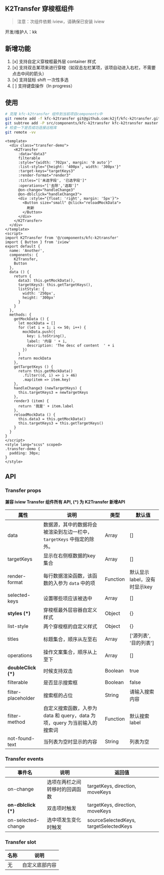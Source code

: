 ## K2Transfer 穿梭框组件
> 注意：次组件依赖 iview，请确保已安装 iview

开发/维护人：kk


## 新增功能
1. [x] 支持自定义穿梭框最外层 container 样式
2. [x] 支持双击某项来进行穿梭（如双击左栏某项，该项自动进入右栏，不需要点击中间的箭头）
3. [x] 支持鼠标 shift 一次性多选
4. [ ] 支持键盘操作（In progress）

## 使用
```bash
# 克隆 kfc-k2transfer 组件到当前项目components中
git remote add -f kfc-k2transfer git@github.com:k2jf/kfc-k2transfer.git
git subtree add -P src/components/kfc-k2transfer kfc-k2transfer master --squash
# 检查一下是否成功连接远程库
git remote -vv
```

```vue
<template>
  <div class="transfer-demo">
    <K2Transfer
      :data="data3"
      filterable
      :style="{width: '702px', margin: '0 auto'}"
      :list-style="{height: '400px', width: '300px'}"
      :target-keys="targetKeys3"
      :render-format="render3"
      :titles="['未选字段', '已选字段']"
      :operations="['去除','选取']"
      @on-change="handleChange3"
      @on-dblclick="handleChange3">
      <div :style="{float: 'right', margin: '5px'}">
        <Button size="small" @click="reloadMockData">
          刷新
        </Button>
      </div>
    </K2Transfer>
  </div>
</template>
<script>
import K2Transfer from '@/components/kfc-k2transfer'
import { Button } from 'iview'
export default {
  name: 'Another',
  components: {
    K2Transfer,
    Button
  },
  data () {
    return {
      data3: this.getMockData(),
      targetKeys3: this.getTargetKeys(),
      listStyle: {
        width: '250px',
        height: '300px'
      }
    }
  },
  methods: {
    getMockData () {
      let mockData = []
      for (let i = 1; i <= 50; i++) {
        mockData.push({
          key: i.toString(),
          label: '内容 ' + i,
          description: 'The desc of content  ' + i
        })
      }
      return mockData
    },
    getTargetKeys () {
      return this.getMockData()
        .filter((d, i) => i > 46)
        .map(item => item.key)
    },
    handleChange3 (newTargetKeys) {
      this.targetKeys3 = newTargetKeys
    },
    render3 (item) {
      return '我是' + item.label
    },
    reloadMockData () {
      this.data3 = this.getMockData()
      this.targetKeys3 = this.getTargetKeys()
    }
  }
}
</script>
<style lang="scss" scoped>
.transfer-demo {
  padding: 30px;
}
</style>
```

## API
### Transfer props
**兼容 iview Transfer 组件所有 API, (*) 为 K2Transfer 新增API**

| 属性               | 说明                                                         | 类型     | 默认值                       |
| ------------------ | ------------------------------------------------------------ | -------- | ---------------------------- |
| data               | 数据源，其中的数据将会被渲染到左边一栏中，`targetKeys` 中指定的除外。 | Array    | []                           |
| targetKeys         | 显示在右侧框数据的key集合                                    | Array    | []                           |
| render-format      | 每行数据渲染函数，该函数的入参为 `data` 中的项               | Function | 默认显示label，没有时显示key |
| selected-keys      | 设置哪些项应该被选中                                         | Array    | []                           |
|        **styles (*)**        | 穿梭框最外层容器自定义样式 | Object | {} |
| list-style         | 两个穿梭框的自定义样式                                       | Object   | {}                           |
| titles             | 标题集合，顺序从左至右                                       | Array    | ['源列表', '目的列表']       |
| operations         | 操作文案集合，顺序从上至下                                   | Array    | []                           |
| **doubleClick (*)** | 时候支持双击                                   | Boolean    | true                         |
| filterable         | 是否显示搜索框                                               | Boolean  | false                        |
| filter-placeholder | 搜索框的占位                                                 | String   | 请输入搜索内容               |
| filter-method      | 自定义搜索函数，入参为 data 和 query，data 为项，query 为当前输入的搜索词 | Function | 默认搜索label                |
| not-found-text     | 当列表为空时显示的内容                                       | String   | 列表为空                     |

### Transfer events

| 事件名              | 说明                           | 返回值                                 |
| ------------------- | ------------------------------ | -------------------------------------- |
| on-change           | 选项在两栏之间转移时的回调函数 | targetKeys, direction, moveKeys        |
| **on-dblclick (*)** | 双击项时触发                   | targetKeys, direction, moveKeys        |
| on-selected-change  | 选中项发生变化时触发           | sourceSelectedKeys, targetSelectedKeys |


### Transfer slot

| 名称 | 说明           |
| ---- | -------------- |
| 无   | 自定义底部内容 |